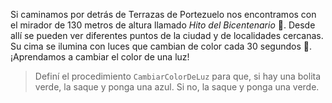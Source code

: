 <gs-attire attire-url="https://raw.githubusercontent.com/MumukiProject/mumuki-guia-gobstones-terrazas-de-portezuelo-secundaria/master/assets/attires/config_1573236535263.json"></gs-attire>

Si caminamos por detrás de Terrazas de Portezuelo nos encontramos con el mirador de 130 metros de altura llamado _Hito del Bicentenario_ :tokyo_tower:. Desde allí se pueden ver diferentes puntos de la ciudad y de localidades cercanas. Su cima se ilumina con luces que cambian de color cada 30 segundos :art:. ¡Aprendamos a cambiar el color de una luz!

> Definí el procedimiento `CambiarColorDeLuz` para que, si hay una bolita verde, la saque y ponga una azul. Si no, la saque y ponga una verde.
